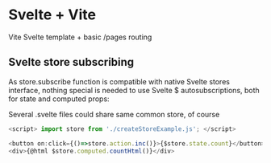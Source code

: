 # Svelte + Vite

Vite Svelte template + basic /pages routing


## Svelte store subscribing

As store.subscribe function is compatible with native Svelte stores interface, nothing special is needed 
to use Svelte $ autosubscriptions, both for state and computed props:

Several .svelte files could share same common store, of course

```js
<script> import store from './createStoreExample.js'; </script>

<button on:click={()=>store.action.inc()}>{$store.state.count}</button>
<div>{@html $store.computed.countHtml()}</div>
```
